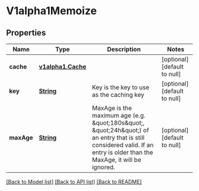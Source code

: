 # V1alpha1Memoize
## Properties

Name | Type | Description | Notes
------------ | ------------- | ------------- | -------------
**cache** | [**v1alpha1.Cache**](v1alpha1.Cache.md) |  | [optional] [default to null]
**key** | [**String**](string.md) | Key is the key to use as the caching key | [optional] [default to null]
**maxAge** | [**String**](string.md) | MaxAge is the maximum age (e.g. \&quot;180s\&quot;, \&quot;24h\&quot;) of an entry that is still considered valid. If an entry is older than the MaxAge, it will be ignored. | [optional] [default to null]

[[Back to Model list]](../README.md#documentation-for-models) [[Back to API list]](../README.md#documentation-for-api-endpoints) [[Back to README]](../README.md)

